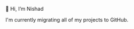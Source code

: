 👋 Hi, I’m Nishad

I'm currently migrating all of my projects to GitHub.

<!---
nishaddeokar/nishaddeokar is a ✨ special ✨ repository because its `README.md` (this file) appears on your GitHub profile.
You can click the Preview link to take a look at your changes.
--->
